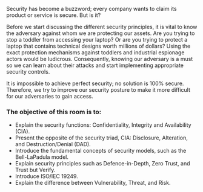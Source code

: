 Security has become a buzzword; every company wants to claim its product or service is secure. But is it?

Before we start discussing the different security principles, it is vital to know the adversary against whom we are protecting our assets.
Are you trying to stop a toddler from accessing your laptop? Or are you trying to protect a laptop that contains technical designs worth millions of dollars? Using the exact protection mechanisms against toddlers and industrial espionage actors would be ludicrous. Consequently, 
knowing our adversary is a must so we can learn about their attacks and start implementing appropriate security controls.

It is impossible to achieve perfect security; no solution is 100% secure. Therefore, we try to improve our security posture to make it more difficult for our adversaries to gain access.

### The objective of this room is to:

* Explain the security functions: Confidentiality, Integrity and Availability (CIA).
* Present the opposite of the security triad, CIA: Disclosure, Alteration, and Destruction/Denial (DAD).
* Introduce the fundamental concepts of security models, such as the Bell-LaPadula model.
* Explain security principles such as Defence-in-Depth, Zero Trust, and Trust but Verify.
* Introduce ISO/IEC 19249.
* Explain the difference between Vulnerability, Threat, and Risk.
